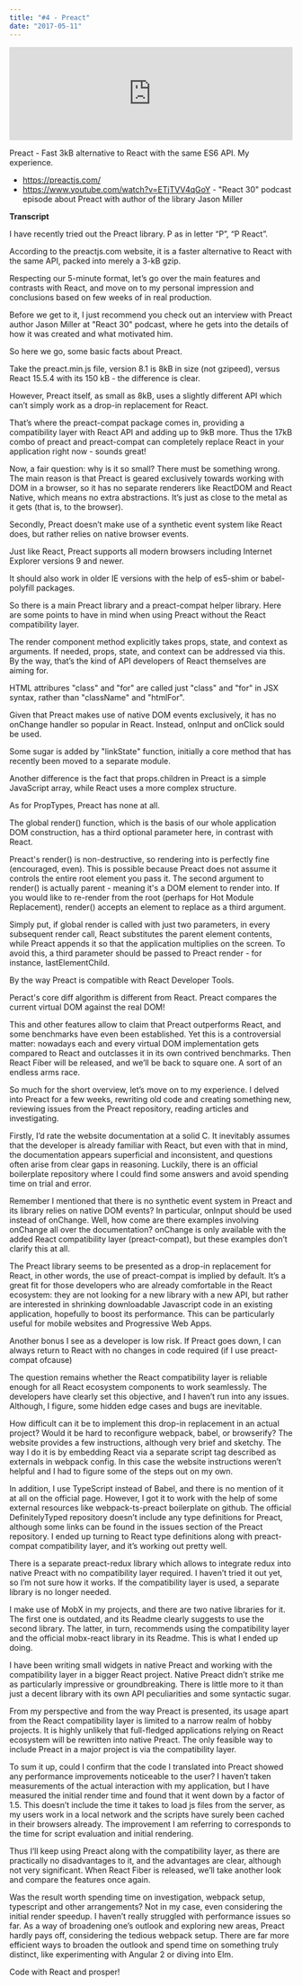 ```yaml
---
title: "#4 - Preact"
date: "2017-05-11"
---
```


<iframe width="100%" height="166" scrolling="no" frameborder="no" src="https://w.soundcloud.com/player/?url=https%3A//api.soundcloud.com/tracks/322073604&amp;color=ff5500&amp;auto_play=false&amp;hide_related=false&amp;show_comments=true&amp;show_user=true&amp;show_reposts=false"></iframe>

Preact - Fast 3kB alternative to React with the same ES6 API. My experience.

- https://preactjs.com/
- https://www.youtube.com/watch?v=ETjTVV4qGoY - "React 30" podcast episode about Preact with author of the library Jason Miller

<!-- end -->
**Transcript**

I have recently tried out the Preact library. P as in letter “P”, “P React”.

According to the preactjs.com website, it is a faster alternative to React with the same API, packed into merely a 3-kB gzip.

Respecting our 5-minute format, let’s go over the main features and contrasts with React, and move on to my personal impression and conclusions based on few weeks of in real production.

Before we get to it, I just recommend you check out an interview with Preact author Jason Miller at "React 30" podcast, where he gets into the details of how it was created and what motivated him.

So here we go, some basic facts about Preact.

Take the preact.min.js file, version 8.1 is 8kB in size (not gzipeed), versus React 15.5.4 with its 150 kB - the difference is clear. 

However, Preact itself, as small as 8kB, uses a slightly different API which can’t simply work as a drop-in replacement for React.

That’s where the preact-compat package comes in, providing a compatibility layer with React API and adding up to 9kB more. Thus the 17kB combo of preact and preact-compat can completely replace React in your application right now - sounds great!

Now, a fair question: why is it so small? There must be something wrong. The main reason is that Preact is geared exclusively towards working with DOM in a browser, so it has no separate renderers like ReactDOM and React Native, which means no extra abstractions. It’s just as close to the metal as it gets (that is, to the browser).   

Secondly, Preact doesn’t make use of a synthetic event system like React does, but rather relies on native browser events.

Just like React, Preact supports all modern browsers including Internet Explorer versions 9 and newer.

It should also work in older IE versions with the help of es5-shim or babel-polyfill packages.

So there is a main Preact library and a preact-compat helper library. Here are some points to have in mind when using Preact without the React compatibility layer.

The render component method explicitly takes props, state, and context as arguments. If needed, props, state, and context can be addressed via this. By the way, that’s the kind of API developers of React themselves are aiming for.

HTML attribures "class" and "for" are called just "class" and "for" in JSX syntax, rather than "className" and "htmlFor".

Given that Preact makes use of native DOM events exclusively, it has no onChange handler so popular in React. Instead, onInput and onClick sould be used. 

Some sugar is added by "linkState" function, initially a core method that has recently been moved to a separate module.

Another difference is the fact that props.children in Preact is a simple JavaScript array, while React uses a more complex structure.

As for PropTypes, Preact has none at all.

The global render() function, which is the basis of our whole application DOM construction, has a third optional parameter here, in contrast with React.
 
Preact's render() is non-destructive, so rendering into <body> is perfectly fine (encouraged, even). This is possible because Preact does not assume it controls the entire root element you pass it. The second argument to render() is actually parent - meaning it's a DOM element to render into. If you would like to re-render from the root (perhaps for Hot Module Replacement), render() accepts an element to replace as a third argument.

Simply put, if global render is called with just two parameters, in every subsequent render call, React substitutes the parent element contents, while Preact appends it so that the application multiplies on the screen. To avoid this, a third parameter should be passed to Preact render - for instance, lastElementChild.

By the way Preact is compatible with React Developer Tools.

Peract's core diff algorithm is different from React. Preact compares the current virtual DOM against the real DOM!

This and other features allow to claim that Preact outperforms React, and some benchmarks have even been established. Yet this is a controversial matter: nowadays each and every virtual DOM implementation gets compared to React and outclasses it in its own contrived benchmarks. Then React Fiber will be released, and we’ll be back to square one. A sort of an endless arms race.

So much for the short overview, let’s move on to my experience. I delved into Preact for a few weeks, rewriting old code and creating something new, reviewing issues from the Preact repository, reading articles and investigating. 

Firstly, I’d rate the website documentation at a solid C. It inevitably assumes that the developer is already familiar with React, but even with that in mind, the documentation appears superficial and inconsistent, and questions often arise from clear gaps in reasoning. Luckily, there is an official boilerplate repository where I could find some answers and avoid spending time on trial and error.

Remember I mentioned that there is no synthetic event system in Preact and its library relies on native DOM events? In particular, onInput should be used instead of onChange. Well, how come are there examples involving onChange all over the documentation? onChange is only available with the added React compatibility layer (preact-compat), but these examples don’t clarify this at all. 

The Preact library seems to be presented as a drop-in replacement for React, in other words, the use of preact-compat is implied by default. It’s a great fit for those developers who are already comfortable in the React ecosystem: they are not looking for a new library with a new API, but rather are interested in shrinking downloadable Javascript code in an existing application, hopefully to boost its performance. This can be particularly useful for mobile websites and Progressive Web Apps.

Another bonus I see as a developer is low risk. If Preact goes down, I can always return to React with no changes in code required (if I use preact-compat ofcause) 

The question remains whether the React compatibility layer is reliable enough for all React ecosystem components to work seamlessly. The developers have clearly set this objective, and I haven’t run into any issues. Although, I figure, some hidden edge cases and bugs are inevitable. 

How difficult can it be to implement this drop-in replacement in an actual project? Would it be hard to reconfigure webpack, babel, or browserify? The website provides a few instructions, although very brief and sketchy. The way I do it is by embedding React via a separate script tag described as externals in webpack config. In this case the website instructions weren’t helpful and I had to figure some of the steps out on my own.

In addition, I use TypeScript instead of Babel, and there is no mention of it at all on the official page. However, I got it to work with the help of some external resources like webpack-ts-preact boilerplate on github. The official DefinitelyTyped repository doesn’t include any type definitions for Preact, although some links can be found in the issues section of the Preact repository. I ended up turning to React type definitions along with preact-compat compatibility layer, and it’s working out pretty well.

There is a separate preact-redux library which allows to integrate redux into native Preact with no compatibility layer required. I haven’t tried it out yet, so I’m not sure how it works. If the compatibility layer is used, a separate library is no longer needed.

I make use of MobX in my projects, and there are two native libraries for it. The first one is outdated, and its Readme clearly suggests to use the second library. The latter, in turn, recommends using the compatibility layer and the official mobx-react library in its Readme. This is what I ended up doing. 

I have been writing small widgets in native Preact and working with the compatibility layer in a bigger React project. Native Preact didn’t strike me as particularly impressive or groundbreaking. There is little more to it than just a decent library with its own API peculiarities and some syntactic sugar.

From my perspective and from the way Preact is presented, its usage apart from the React compatibility layer is limited to a narrow realm of hobby projects. It is highly unlikely that full-fledged applications relying on React ecosystem will be rewritten into native Preact. The only feasible way to include Preact in a major project is via the compatibility layer.

To sum it up, could I confirm that the code I translated into Preact showed any performance improvements noticeable to the user? I haven’t taken measurements of the actual interaction with my application, but I have measured the initial render time and found that it went down by a factor of 1.5. This doesn’t include the time it takes to load js files from the server, as my users work in a local network and the scripts have surely been cached in their browsers already. The improvement I am referring to corresponds to the time for script evaluation and initial rendering. 

Thus I’ll keep using Preact along with the compatibility layer, as there are practically no disadvantages to it, and the advantages are clear, although not very significant. When React Fiber is released, we’ll take another look and compare the features once again.

Was the result worth spending time on investigation, webpack setup, typescript and other arrangements? Not in my case, even considering the initial render speedup. I haven’t really struggled with performance issues so far. As a way of broadening one’s outlook and exploring new areas, Preact hardly pays off, considering the tedious webpack setup. There are far more efficient ways to broaden the outlook and spend time on something truly distinct, like experimenting with Angular 2 or diving into Elm.

Code with React and prosper!
